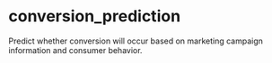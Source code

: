 # conversion_prediction
Predict whether conversion will occur based on marketing campaign information and consumer behavior.

